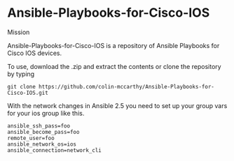 # Ansible-Playbooks-for-Cisco-IOS


Mission

Ansible-Playbooks-for-Cisco-IOS is a repository of Ansible Playbooks for Cisco IOS devices.

To use, download the .zip and extract the contents or clone the repository by typing

```git clone https://github.com/colin-mccarthy/Ansible-Playbooks-for-Cisco-IOS.git```



With the network changes in Ansible 2.5 you need to set up your group vars for your ios group like this.

```
ansible_ssh_pass=foo
ansible_become_pass=foo
remote_user=foo
ansible_network_os=ios
ansible_connection=network_cli
```







